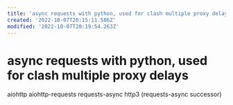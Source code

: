 ```yaml
---
title: 'async requests with python, used for clash multiple proxy delays'
created: '2022-10-07T20:15:11.586Z'
modified: '2022-10-07T20:19:54.263Z'
---
```


# async requests with python, used for clash multiple proxy delays

aiohttp
aiohttp-requests
requests-async
http3 (requests-async successor)
